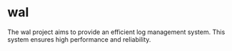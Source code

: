 # wal

The wal project aims to provide an efficient log management system. This system ensures high performance and reliability.